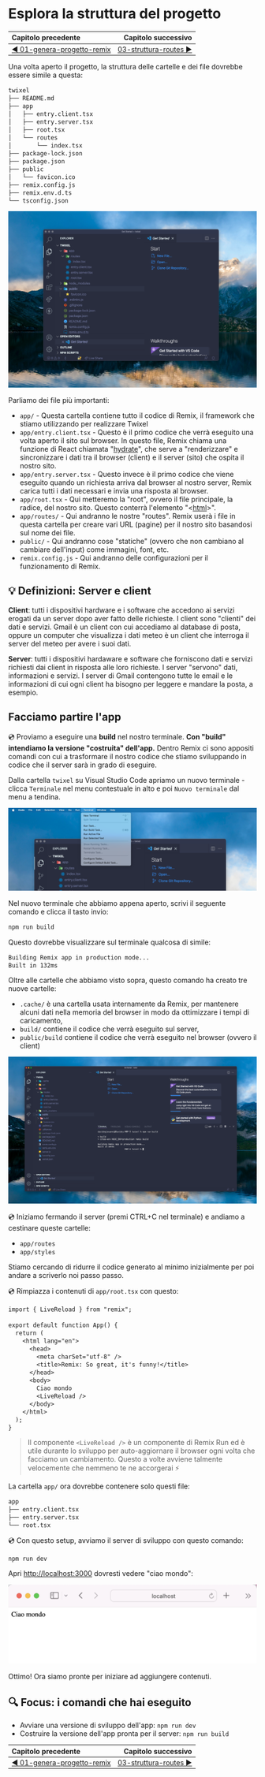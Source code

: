 # Esplora la struttura del progetto

| Capitolo precedente  | Capitolo successivo     |
| :--------------- | ---------------: |
| [◀︎ 01-genera-progetto-remix](../01-genera-progetto-remix)| [03-struttura-routes ▶︎](../03-struttura-routes) |


Una volta aperto il progetto, la struttura delle cartelle e dei file dovrebbe essere simile a questa:

```
twixel
├── README.md
├── app
│   ├── entry.client.tsx
│   ├── entry.server.tsx
│   ├── root.tsx
│   └── routes
│       └── index.tsx
├── package-lock.json
├── package.json
├── public
│   └── favicon.ico
├── remix.config.js
├── remix.env.d.ts
└── tsconfig.json
```

![Esplora la struttura del progetto](../assets/02/folder-structure.png)

Parliamo dei file più importanti:

- `app/` - Questa cartella contiene tutto il codice di Remix, il framework che stiamo utilizzando per realizzare Twixel
- `app/entry.client.tsx` - Questo è il primo codice che verrà eseguito una volta aperto il sito sul browser. In questo file, Remix chiama una funzione di React chiamata "[hydrate](https://reactjs.org/docs/react-dom.html#hydrate)", che serve a "renderizzare" e sincronizzare i dati tra il browser (client) e il server (sito) che ospita il nostro sito.
- `app/entry.server.tsx` - Questo invece è il primo codice che viene eseguito quando un richiesta arriva dal browser al nostro server, Remix carica tutti i dati necessari e invia una risposta al browser.
- `app/root.tsx` - Qui metteremo la "root", ovvero il file principale, la radice, del nostro sito. Questo conterrà l'elemento "<[html](https://developer.mozilla.org/en-US/docs/Web/HTML/Element/html)>".
- `app/routes/` - Qui andranno le nostre "routes". Remix userà i file in questa cartella per creare vari URL (pagine) per il nostro sito basandosi sul nome dei file.
- `public/` - Qui andranno cose "statiche" (ovvero che non cambiano al cambiare dell'input) come immagini, font, etc.
- `remix.config.js` - Qui andranno delle configurazioni per il funzionamento di Remix.
<!-- TODO: forse dovremmo aggiungere una spiegazione di cos'è un server e cos'è un client -->

## 💡 Definizioni: Server e client

**Client**: tutti i dispositivi hardware e i software che accedono ai servizi erogati da un server dopo aver fatto delle richieste. I client sono "clienti" dei dati e servizi. Gmail è un client con cui accediamo al database di posta, oppure un computer che visualizza i dati meteo è un client che interroga il server del meteo per avere i suoi dati.

**Server**: tutti i dispositivi hardaware e software che forniscono dati e servizi richiesti dai client in risposta alle loro richieste. I server "servono" dati, informazioni e servizi. I server di Gmail contengono tutte le email e le informazioni di cui ogni client ha bisogno per leggere e mandare la posta, a esempio.

## Facciamo partire l'app

💿 Proviamo a eseguire una **build** nel nostro terminale. **Con "build" intendiamo la versione "costruita" dell'app.** Dentro Remix ci sono appositi comandi con cui a trasformare il nostro codice che stiamo sviluppando in codice che il server sarà in grado di eseguire. 

Dalla cartella `twixel` su Visual Studio Code apriamo un nuovo terminale - clicca `Terminale` nel menu contestuale in alto e poi `Nuovo terminale` dal menu a tendina. 

![Ciao mondo](../assets/02/new-terminal.png)

Nel nuovo terminale che abbiamo appena aperto, scrivi il seguente comando e clicca il tasto invio:

```sh
npm run build
```

Questo dovrebbe visualizzare sul terminale qualcosa di simile:

```
Building Remix app in production mode...
Built in 132ms
```

Oltre alle cartelle che abbiamo visto sopra, questo comando ha creato tre nuove cartelle:
- `.cache/` è una cartella usata internamente da Remix, per mantenere alcuni dati nella memoria del browser in modo da ottimizzare i tempi di caricamento,
-  `build/` contiene il codice che verrà eseguito sul server,
- `public/build` contiene il codice che verrà eseguito nel browser (ovvero il client) 

![Ciao mondo](../assets/02/build.png)

💿 Iniziamo fermando il server (premi CTRL+C nel terminale) e andiamo a cestinare queste cartelle:

- `app/routes`
- `app/styles`

Stiamo cercando di ridurre il codice generato al minimo inizialmente per poi andare a scriverlo noi passo passo.

💿 Rimpiazza i contenuti di `app/root.tsx` con questo:

```tsx filename=app/root.tsx
import { LiveReload } from "remix";

export default function App() {
  return (
    <html lang="en">
      <head>
        <meta charSet="utf-8" />
        <title>Remix: So great, it's funny!</title>
      </head>
      <body>
        Ciao mondo
        <LiveReload />
      </body>
    </html>
  );
}
```

> Il componente `<LiveReload />` è un componente di Remix Run ed è utile durante lo sviluppo per auto-aggiornare il browser ogni volta che facciamo un cambiamento. Questo a volte avviene talmente velocemente che nemmeno te ne accorgerai ⚡


La cartella `app/` ora dovrebbe contenere solo questi file:

```
app
├── entry.client.tsx
├── entry.server.tsx
└── root.tsx
```

💿 Con questo setup, avviamo il server di sviluppo con questo comando:

```sh
npm run dev
```

Apri [http://localhost:3000](http://localhost:3000) dovresti vedere "ciao mondo":

![Ciao mondo](../assets/02/ciao-mondo.png)

Ottimo! Ora siamo pronte per iniziare ad aggiungere contenuti.

## 🔍 Focus: i comandi che hai eseguito

* Avviare una versione di sviluppo dell'app: `npm run dev`
* Costruire la versione dell'app pronta per il server: `npm run build`

| Capitolo precedente  | Capitolo successivo     |
| :--------------- | ---------------: |
| [◀︎ 01-genera-progetto-remix](../01-genera-progetto-remix)| [03-struttura-routes ▶︎](../03-struttura-routes) |